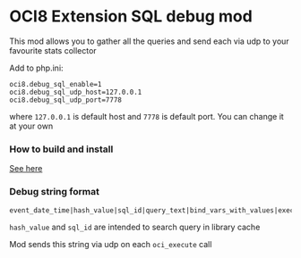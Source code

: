 # OCI8 Extension SQL debug mod

This mod allows you to gather all the queries and send each via udp to your favourite stats collector

Add to php.ini:

```
oci8.debug_sql_enable=1
oci8.debug_sql_udp_host=127.0.0.1
oci8.debug_sql_udp_port=7778
```
where `127.0.0.1` is default host and `7778` is default port. You can change it at your own

### How to build and install

[See here](https://www.php.net/manual/en/oci8.installation.php)

### Debug string format
```
event_date_time|hash_value|sql_id|query_text|bind_vars_with_values|execution_time_in_ms|script_filename_with_lineno|sapi_name
```
`hash_value` and `sql_id` are intended to search query in library cache

Mod sends this string via udp on each `oci_execute` call


